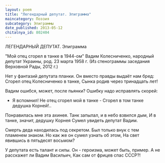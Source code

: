 ```yaml
---
layout: poem
title: "Легендарный депутат. Эпиграмма"
maincategory: Поэзия
subcategory: Эпиграммы
date_published: 2013-05-12
chitalnya_id: 802404
---
```




ЛЕГЕНДАРНЫЙ ДЕПУТАТ. Эпиграмма

"Мой отец сгорел в танке в 1944-ом"
Вадим Колесниченко, народный депутат
Украины, род. 23 марта 1958 г.
(Из стенограммы заседания Верховной Рады, 2012 г.)

Нет у фантазий депутата планки.
Он вместо правды выдаёт нам бред:
Сгорел отец Колесниченко в танке,
Сынка родив через тринадцать лет!

Вадим ошибся, может, после пьянки?
Ошибку надо исправлять скорей:
- Я вспомнил! Не отец сгорел мой в танке -
Сгорел в том танке дедушка Корней!..

Понравилась мне эта ахинея.
Танк запылал, и в небо взвился дым,
И в танке, значит, дедушку Корнея
Сумел увидеть депутат Вадим.

Смерть деда находилась под секретом.
Был только внук с тем пламенем знаком.
Но как же он сумел узнать об этом,
На свет явившись в пятьдесят восьмом?

У депутата есть талант и силы.
Он - героизма, может быть, пример.
А не расскажет ли Вадим Васильич,
Как сам от фрицев спас СССР?!






